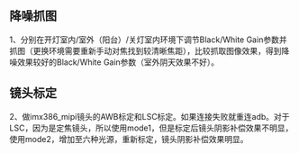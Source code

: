 ## 降噪抓图

1、分别在开灯室内/室外（阳台）/关灯室内环境下调节Black/White Gain参数并抓图（更换环境需要重新手动对焦找到较清晰焦距），比较抓取图像效果，得到降噪效果较好的Black/White Gain参数（室外阴天效果不好）。

## 镜头标定

2、做imx386_mipi镜头的AWB标定和LSC标定。如果连接失败就重连adb。对于LSC，因为是定焦镜头，所以使用mode1，但是标定后镜头阴影补偿效果不明显，使用mode2，增加至六种光源，重新标定，镜头阴影补偿效果明显。
